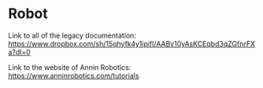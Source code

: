 # Robot

Link to all of the legacy documentation: https://www.dropbox.com/sh/15qhyfk4y1ipifl/AABv10yAsKCEqbd3qZGfnrFXa?dl=0

Link to the website of Annin Robotics: https://www.anninrobotics.com/tutorials

 
